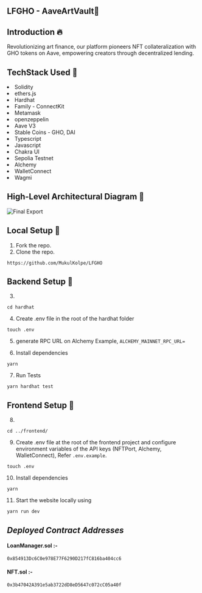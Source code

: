 ## LFGHO - AaveArtVault🚀

## Introduction :fire:
Revolutionizing art finance, our platform pioneers NFT collateralization with GHO tokens on Aave, empowering creators through decentralized lending.

## TechStack Used 🎯
<li>Solidity</li>
<li>ethers.js</li>
<li>Hardhat</li>
<li>Family - ConnectKit</li>
<li>Metamask</li>
<li>openzeppelin</li>
<li>Aave V3</li>
<li>Stable Coins - GHO, DAI</li>
<li>Typescript</li>
<li>Javascript</li>
<li>Chakra UI</li>
<li>Sepolia Testnet</li>
<li>Alchemy</li>
<li>WalletConnect</li>
<li>Wagmi</li>

## High-Level Architectural Diagram 📔

![Final Export](https://github.com/MukulKolpe/LFGHO/assets/78664749/79ab0057-68b9-4cfb-a55f-6f7225d83a50)


## Local Setup 🚧

1. Fork the repo.
2. Clone the repo.
   
```
https://github.com/MukulKolpe/LFGHO
```
## Backend Setup 👷

3.
```
cd hardhat
```
4. Create .env file in the root of the hardhat folder
```
touch .env
```
5. generate RPC URL on Alchemy
   Example, ```ALCHEMY_MAINNET_RPC_URL=```

6. Install dependencies
```
yarn
```
7. Run Tests
```
yarn hardhat test
```

## Frontend Setup 👷

8.
```
cd ../frontend/
```
9. Create .env file at the root of the frontend project and configure environment variables of the API keys (NFTPort, Alchemy, WalletConnect), Refer `.env.example`.
```
touch .env
```
10. Install dependencies
 ```
 yarn
 ```
11. Start the website locally using
 ```
 yarn run dev
 ```


## _Deployed Contract Addresses_

#### LoanManager.sol :-

```
0x854913Dc6C0e978E77F6290D217fC816ba404cc6
```

#### NFT.sol :-

```
0x3b47042A391e5ab3722dD8eD5647c072cC05a40f
```
